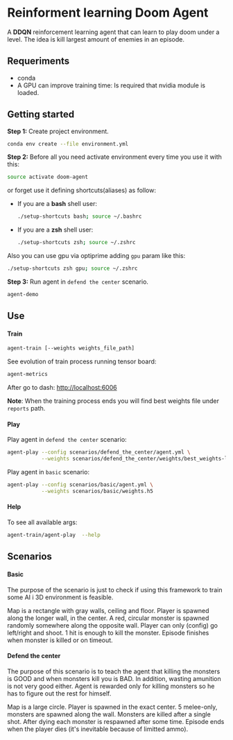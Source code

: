 #  Reinforment learning Doom Agent

A **DDQN** reinforcement learning agent that can learn to play doom under a level.
The idea is kill largest amount of enemies in an episode.

## Requeriments

* conda
* A GPU can improve training time: Is required that nvidia module is loaded.

## Getting started

**Step 1:** Create project environment.

```bash
conda env create --file environment.yml
```

**Step 2:** Before all you need activate environment every time you use it with this:

```bash
source activate doom-agent
```

or forget use it defining shortcuts(aliases) as follow:

* If you are a **bash** shell user:

    ```bash
    ./setup-shortcuts bash; source ~/.bashrc
    ```

* If you are a **zsh** shell user:

    ```bash
    ./setup-shortcuts zsh; source ~/.zshrc
    ```

Also you can use gpu via optiprime adding `gpu` param like this:

```bash
./setup-shortcuts zsh gpu; source ~/.zshrc
```

**Step 3:** Run agent in `defend the center` scenario.

```bash
agent-demo
```

## Use

#### Train
    
```bash
agent-train [--weights weights_file_path]
```

See evolution of train process running tensor board:

```bash
agent-metrics
```
After go to dash: [http://localhost:6006](http://localhost:6006)

**Note**: When the training process ends you will find best weights file under `reports` path.

#### Play

Play agent in `defend the center` scenario:
```bash
agent-play --config scenarios/defend_the_center/agent.yml \
           --weights scenarios/defend_the_center/weights/best_weights-loss_0.0208.h5
```

Play agent in `basic` scenario:
```bash
agent-play --config scenarios/basic/agent.yml \
           --weights scenarios/basic/weights.h5
```

#### Help

To see all available args:

```bash
agent-train/agent-play  --help
```


## Scenarios


#### Basic
The purpose of the scenario is just to check if using this
framework to train some AI i 3D environment is feasible.

Map is a rectangle with gray walls, ceiling and floor.
Player is spawned along the longer wall, in the center.
A red, circular monster is spawned randomly somewhere along
the opposite wall. Player can only (config) go left/right
and shoot. 1 hit is enough to kill the monster. Episode
finishes when monster is killed or on timeout.


#### Defend the center

The purpose of this scenario is to teach the agent that killing the
monsters is GOOD and when monsters kill you is BAD. In addition,
wasting amunition is not very good either. Agent is rewarded only
for killing monsters so he has to figure out the rest for himself.

Map is a large circle. Player is spawned in the exact center.
5 melee-only, monsters are spawned along the wall. Monsters are
killed after a single shot. After dying each monster is respawned
after some time. Episode ends when the player dies (it's inevitable
because of limitted ammo).
